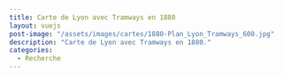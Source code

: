 ```yaml
---
title: Carte de Lyon avec Tramways en 1880
layout: vuejs
post-image: "/assets/images/cartes/1880-Plan_Lyon_Tramways_600.jpg"
description: "Carte de Lyon avec Tramways en 1880."
categories:
  - Recherche
---
```


<carte-lyon></carte-lyon>
